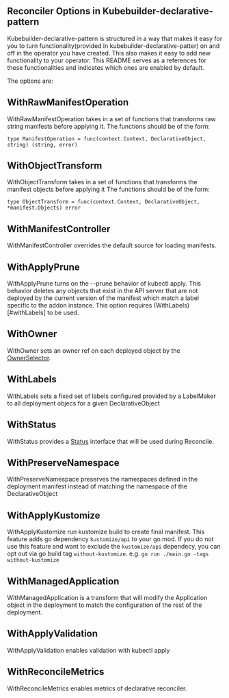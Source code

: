 ## Reconciler Options in Kubebuilder-declarative-pattern

Kubebuilder-declarative-pattern is structured in a way that makes it easy for you to turn functionality(provided in kubebuilder-declarative-patter) on and off in the operator you have created. This also makes it easy to add new functionality to your operator. This README serves as a references for these functionalities and indicates which ones are enabled by default.

The options are:
## WithRawManifestOperation
WithRawManifestOperation takes in a set of functions that transforms raw string manifests before applying it.
The functions should be of the form:
```
type ManifestOperation = func(context.Context, DeclarativeObject, string) (string, error)
```

## WithObjectTransform
WithObjectTransform takes in a set of functions that transforms the manifest objects before applying it
The functions should be of the form:
```
type ObjectTransform = func(context.Context, DeclarativeObject, *manifest.Objects) error
```

## WithManifestController
WithManifestController overrides the default source for loading manifests.

## WithApplyPrune
WithApplyPrune turns on the --prune behavior of kubectl apply. This behavior deletes any objects that exist in the API server that are not deployed by the current version of the manifest which match a label specific to the addon instance.
This option requires (WithLabels)[#withLabels] to be used.

## WithOwner
WithOwner sets an owner ref on each deployed object by the [OwnerSelector].

## WithLabels
WithLabels sets a fixed set of labels configured provided by a LabelMaker to all deployment objecs for a given DeclarativeObject

## WithStatus
WithStatus provides a [Status] interface that will be used during Reconcile.

## WithPreserveNamespace
WithPreserveNamespace preserves the namespaces defined in the deployment manifest
instead of matching the namespace of the DeclarativeObject

## WithApplyKustomize
WithApplyKustomize run kustomize build to create final manifest. This feature adds go dependency `kustomize/api` to your go.mod. If you do not use this feature and want to exclude the `kustomize/api` dependecy, you can opt out via go build tag `without-kustomize`. e.g. `go run ./main.go -tags without-kustomize`

## WithManagedApplication
WithManagedApplication is a transform that will modify the Application object in the deployment to match the configuration of the rest of the deployment.

## WithApplyValidation
WithApplyValidation enables validation with kubectl apply

## WithReconcileMetrics
WithReconcileMetrics enables metrics of declarative reconciler.


[OwnerSelector]: https://github.com/kubernetes-sigs/kubebuilder-declarative-pattern/blob/master/pkg/patterns/declarative/options.go#L74
[Status]: https://github.com/kubernetes-sigs/kubebuilder-declarative-pattern/blob/master/pkg/patterns/declarative/status.go#L26
